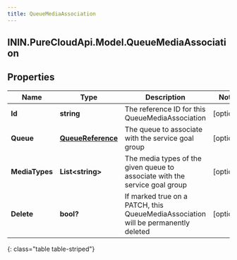 ```yaml
---
title: QueueMediaAssociation
---
```

## ININ.PureCloudApi.Model.QueueMediaAssociation

## Properties

|Name | Type | Description | Notes|
|------------ | ------------- | ------------- | -------------|
| **Id** | **string** | The reference ID for this QueueMediaAssociation | [optional] |
| **Queue** | [**QueueReference**](QueueReference.html) | The queue to associate with the service goal group | [optional] |
| **MediaTypes** | **List&lt;string&gt;** | The media types of the given queue to associate with the service goal group | [optional] |
| **Delete** | **bool?** | If marked true on a PATCH, this QueueMediaAssociation will be permanently deleted | [optional] |
{: class="table table-striped"}


